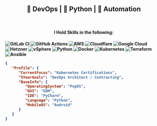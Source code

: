 <h2 align="center">🚀 DevOps | 🐍 Python | 🤖 Automation</h2>

<br>

<h4 align="center">I Hold Skills in the following:<h4/>

<p align="center">

![GitLab CI](https://img.shields.io/badge/gitlab%20ci-%23181717.svg?style=for-the-badge&logo=gitlab&logoColor=white)
![GitHub Actions](https://img.shields.io/badge/github%20actions-%232671E5.svg?style=for-the-badge&logo=githubactions&logoColor=white)
![AWS](https://img.shields.io/badge/AWS-%23FF9900.svg?style=for-the-badge&logo=amazon-aws&logoColor=white)
![Cloudflare](https://img.shields.io/badge/Cloudflare-F38020?style=for-the-badge&logo=Cloudflare&logoColor=white)
![Google Cloud](https://img.shields.io/badge/GoogleCloud-%234285F4.svg?style=for-the-badge&logo=google-cloud&logoColor=white)
![Hetzner](https://img.shields.io/badge/Hetzner-%23D50C2D.svg?style=for-the-badge&logo=hetzner&logoColor=white)
![vSphere](https://img.shields.io/badge/vSphere-009E60?style=for-the-badge&logo=vmware&logoColor=white)
![Python](https://img.shields.io/badge/python-3670A0?style=for-the-badge&logo=python&logoColor=ffdd54)
![Docker](https://img.shields.io/badge/docker-%230db7ed.svg?style=for-the-badge&logo=docker&logoColor=white)
![Kubernetes](https://img.shields.io/badge/kubernetes-%23326ce5.svg?style=for-the-badge&logo=kubernetes&logoColor=white)
![Terraform](https://img.shields.io/badge/terraform-%235835CC.svg?style=for-the-badge&logo=terraform&logoColor=white)
![Ansible](https://img.shields.io/badge/ansible-%231A1918.svg?style=for-the-badge&logo=ansible&logoColor=white)

</p>

<!--START_SECTION:mydata-->

```json
{
   "Profile": {
      "CurrentFocus": "Kubernetes Certifications",
      "5YearGoals": "DevOps Architect / Contracting",
      "BaseInfo": {
         "OperatingSystem": "PopOS",
         "GUI": "GDM",
         "IDE": "PyCharm",
         "Language": "Python",
         "MobileOS": "Android"
      }
   }
}
```
